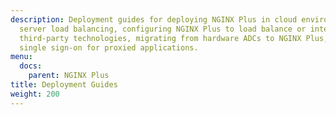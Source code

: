 ```yaml
---
description: Deployment guides for deploying NGINX Plus in cloud environments, global
  server load balancing, configuring NGINX Plus to load balance or interoperate with
  third‑party technologies, migrating from hardware ADCs to NGINX Plus, and enabling
  single sign-on for proxied applications.
menu:
  docs:
    parent: NGINX Plus
title: Deployment Guides
weight: 200
---
```

